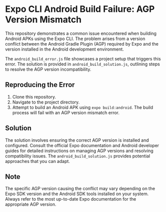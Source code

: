# Expo CLI Android Build Failure: AGP Version Mismatch

This repository demonstrates a common issue encountered when building Android APKs using the Expo CLI.  The problem arises from a version conflict between the Android Gradle Plugin (AGP) required by Expo and the version installed in the Android development environment.

The `android_build_error.js` file showcases a project setup that triggers this error.  The solution is provided in `android_build_solution.js`, outlining steps to resolve the AGP version incompatibility.

## Reproducing the Error

1. Clone this repository.
2. Navigate to the project directory.
3. Attempt to build an Android APK using `expo build:android`.  The build process will fail with an AGP version mismatch error.

## Solution

The solution involves ensuring the correct AGP version is installed and configured.  Consult the official Expo documentation and Android developer guides for detailed instructions on managing AGP versions and resolving compatibility issues.  The `android_build_solution.js` provides potential approaches that you can adapt.

## Note

The specific AGP version causing the conflict may vary depending on the Expo SDK version and the Android SDK tools installed on your system.  Always refer to the most up-to-date Expo documentation for the appropriate AGP version.